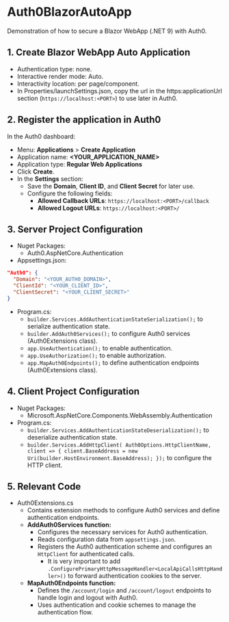 # Auth0BlazorAutoApp

Demonstration of how to secure a Blazor WebApp (.NET 9) with Auth0.

## 1. Create Blazor WebApp Auto Application
- Authentication type: none.
- Interactive render mode: Auto.
- Interactivity location: per page/component.
- In Properties/launchSettings.json, copy the url in the https:applicationUrl section (`https://localhost:<PORT>`) to use later in Auth0.

## 2. Register the application in Auth0

In the Auth0 dashboard:
- Menu: **Applications** > **Create Application**
- Application name: **<YOUR_APPLICATION_NAME>**
- Application type: **Regular Web Applications**
- Click **Create**.
- In the **Settings** section:
  - Save the **Domain**, **Client ID**, and **Client Secret** for later use.
  - Configure the following fields:
    - **Allowed Callback URLs**: `https://localhost:<PORT>/callback`
    - **Allowed Logout URLs**: `https://localhost:<PORT>/`

## 3. Server Project Configuration
- Nuget Packages:
  - Auth0.AspNetCore.Authentication
- Appsettings.json:
```json
"Auth0": {
  "Domain": "<YOUR_AUTH0_DOMAIN>",
  "ClientId": "<YOUR_CLIENT_ID>",
  "ClientSecret": "<YOUR_CLIENT_SECRET>"
}
```
- Program.cs:
  - `builder.Services.AddAuthenticationStateSerialization();` to serialize authentication state.
  - `builder.AddAuth0Services();` to configure Auth0 services (Auth0Extensions class).
  - `app.UseAuthentication();` to enable authentication.
  - `app.UseAuthorization();` to enable authorization.
  - `app.MapAuth0Endpoints();` to define authentication endpoints (Auth0Extensions class).

## 4. Client Project Configuration
- Nuget Packages:
  - Microsoft.AspNetCore.Components.WebAssembly.Authentication
- Program.cs:
  - `builder.Services.AddAuthenticationStateDeserialization();` to deserialize authentication state.
  - `builder.Services.AddHttpClient(
    Auth0Options.HttpClientName,
    client =>
    {
        client.BaseAddress = new Uri(builder.HostEnvironment.BaseAddress);
    });` to configure the HTTP client.

## 5. Relevant Code
- Auth0Extensions.cs
  - Contains extension methods to configure Auth0 services and define authentication endpoints.
  - **AddAuth0Services function:**
    - Configures the necessary services for Auth0 authentication.
    - Reads configuration data from `appsettings.json`.
    - Registers the Auth0 authentication scheme and configures an `HttpClient` for authenticated calls.
      - It is very important to add `.ConfigurePrimaryHttpMessageHandler<LocalApiCallsHttpHandler>()` to forward authentication cookies to the server.
  - **MapAuth0Endpoints function:**
    - Defines the `/account/login` and `/account/logout` endpoints to handle login and logout with Auth0.
    - Uses authentication and cookie schemes to manage the authentication flow.
